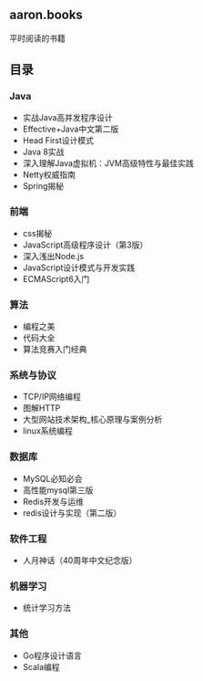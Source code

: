## aaron.books

平时阅读的书籍

## 目录

### Java

- 实战Java高并发程序设计
- Effective+Java中文第二版
- Head First设计模式
- Java 8实战
- 深入理解Java虚拟机：JVM高级特性与最佳实践
- Netty权威指南
- Spring揭秘

### 前端

- css揭秘
- JavaScript高级程序设计（第3版）
- 深入浅出Node.js
- JavaScript设计模式与开发实践
- ECMAScript6入门

### 算法

- 编程之美
- 代码大全
- 算法竞赛入门经典

### 系统与协议

- TCP/IP网络编程
- 图解HTTP
- 大型网站技术架构_核心原理与案例分析
- linux系统编程

### 数据库

- MySQL必知必会
- 高性能mysql第三版
- Redis开发与运维
- redis设计与实现（第二版）

### 软件工程

- 人月神话（40周年中文纪念版）

### 机器学习

- 统计学习方法

### 其他

- Go程序设计语言
- Scala编程